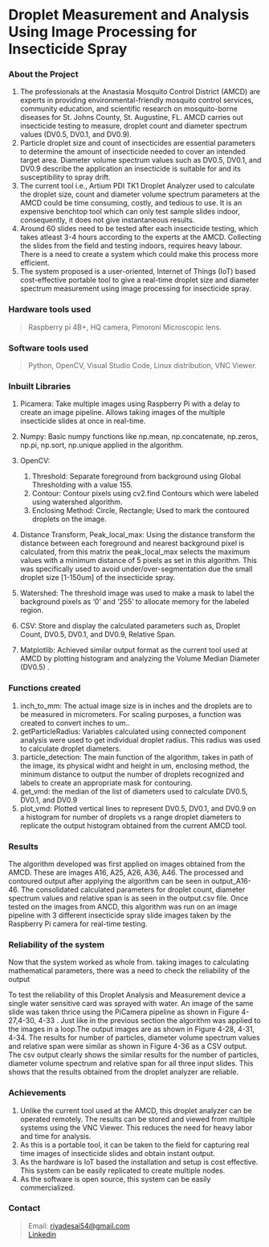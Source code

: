 # Droplet Measurement and Analysis Using Image Processing for Insecticide Spray
### About the Project
1. The professionals at the Anastasia Mosquito Control District (AMCD) are experts in providing environmental-friendly mosquito control services, community education, and scientific research on mosquito-borne diseases for St. Johns County, St. Augustine, FL. 
AMCD carries out insecticide testing to measure, droplet count and diameter spectrum values (DV0.5, DV0.1, and DV0.9).
2. Particle droplet size and count of insecticides are essential parameters to determine the amount of insecticide needed to cover an intended target area. Diameter volume spectrum values such as DV0.5, DV0.1, and DV0.9 describe the application an insecticide is suitable for and its susceptibility to spray drift.
3. The current tool i.e., Artium PDI TK1 Droplet Analyzer used to calculate the droplet size, count and diameter volume spectrum parameters at the AMCD could be time consuming, costly, and tedious to use. It is an expensive benchtop tool which can only test sample slides indoor, consequently, it does not give instantaneous results.
4. Around 60 slides need to be tested after each insecticide testing, which takes atleast 3-4 hours according to the experts at the AMCD. Collecting the slides from the field and testing indoors, requires heavy labour. There is a need to create a system which could make this process more efficient.
5. The system proposed is a user-oriented, Internet of Things (IoT) based cost-effective portable tool to give a real-time droplet size and diameter spectrum measurement using image processing for insecticide spray.

### Hardware tools used
>Raspberry pi 4B+, HQ camera, Pimoroni Microscopic lens.

### Software tools used
>Python, OpenCV, Visual Studio Code, Linux distribution, VNC Viewer. 

### Inbuilt Libraries
1. Picamera: Take multiple images using Raspberry Pi with a delay to create an image pipeline.  Allows taking images of the multiple insecticide slides at once in real-time.
2. Numpy: Basic numpy functions like np.mean, np.concatenate, np.zeros, np.pi, np.sort, np.unique applied in the algorithm.

3. OpenCV: 
   1. Threshold: Separate foreground from background using Global Thresholding with a value 155.
   2. Contour: Contour pixels using cv2.find Contours which were labeled using watershed algorithm. 
   3. Enclosing Method: Circle, Rectangle; Used to mark the contoured droplets on the image.
4. Distance Transform, Peak_local_max: Using the distance transform the distance between each foreground and nearest background pixel is calculated, from this matrix the peak_local_max selects the maximum values with a minimum distance of 5 pixels as set in this algorithm. This was specifically used to avoid under/over-segmentation due the small droplet size [1-150um] of the insecticide spray.
5. Watershed: The threshold image was used to make a mask to label the background pixels as ‘0’ and ‘255’ to allocate memory for the labeled region.
6. CSV: Store and display the calculated parameters such as, Droplet Count, DV0.5, DV0.1, and DV0.9, Relative Span.
7. Matplotlib: Achieved similar output format as the current tool used at AMCD by plotting histogram and analyzing the Volume Median Diameter (DV0.5) .

### Functions created
1.	inch_to_mm: The actual image size is in inches and the droplets are to be measured in micrometers. For scaling purposes, a function was created to convert inches to um..
2.	getParticleRadius:  Variables calculated using connected component analysis were used to get individual droplet radius. This radius was used to calculate droplet diameters. 
3.	particle_detection: The main function of the algorithm, takes in path of the image, its physical widht and height in um, enclosing method, the minimum distance to output the number of droplets recognized and labels to create an appropriate mask for contouring. 
4.	get_vmd: the median of the list of diameters used to calculate DV0.5, DV0.1, and DV0.9
5.	plot_vmd: Plotted vertical lines to represent  DV0.5, DV0.1, and DV0.9   on a histogram for number of droplets vs a range droplet diameters to replicate the output histogram obtained from the current AMCD tool.

### Results
The algorithm developed was first applied on images obtained from the AMCD. These are images A16, A25, A26, A36, A46. The processed and contoured output after applying the algorithm can be seen in output_A16-46. The consolidated calculated parameters for droplet count, diameter spectrum values and relative span is as seen in the output.csv file. Once tested on the images from ANCD, this algorithm was run on an image pipeline with 3 different insecticide spray slide images taken by the Raspberry Pi camera for real-time testing. 


### Reliability of the system  <br>
Now that the system worked as whole from. taking images to calculating mathematical parameters, there was a need to check the reliability of the output

To test the reliability of this Droplet Analysis and Measurement device a single water sensitive card was sprayed with water. An image of the same slide was taken thrice using the PiCamera pipeline as shown in Figure 4-27,4-30, 4-33 . Just like in the previous section the algorithm was applied to the images in a loop.The output images are as shown in Figure 4-28, 4-31, 4-34. The results for number of particles, diameter volume spectrum values and relative span were similar as shown in Figure 4-36 as a CSV output. The csv output clearly shows the similar results for the number of particles, diameter volume spectrum and relative span for all three input slides. This shows that the results obtained from the droplet analyzer are reliable.

### Achievements 
1.	Unlike the current tool used at the AMCD, this droplet analyzer can be operated remotely. The results can be stored and viewed from multiple systems using the VNC Viewer. This reduces the need for heavy labor and time for analysis.
2.	As this is a portable tool, it can be taken to the field for capturing real time images of insecticide slides and obtain instant output.
3.	As the hardware is IoT based the installation and setup is cost effective. This system can be easily replicated to create multiple nodes. 
4.	As the software is open source, this system can be easily commercialized.

### Contact 
> Email: riyadesai54@gmail.com <br>
>  [Linkedin](https://www.linkedin.com/in/riya-paragkumar-desai-a805a0181)




